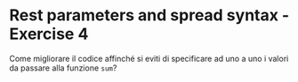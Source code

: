 # Rest parameters and spread syntax - Exercise 4

Come migliorare il codice affinché si eviti di specificare ad uno a uno i valori da passare alla funzione `sum`?
